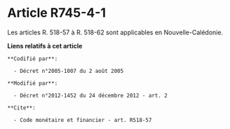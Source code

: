 # Article R745-4-1

Les articles R. 518-57 à R. 518-62 sont applicables en Nouvelle-Calédonie.

**Liens relatifs à cet article**

	**Codifié par**:

	  - Décret n°2005-1007 du 2 août 2005

	**Modifié par**:

	  - Décret n°2012-1452 du 24 décembre 2012 - art. 2

	**Cite**:

	  - Code monétaire et financier - art. R518-57
